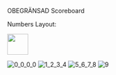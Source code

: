 OBEGRÄNSAD Scoreboard

Numbers Layout:

<img src="https://github.com/mrctln/obegraensad_scoreboard/assets/60466333/4a119a6f-1521-4d7c-8d5e-d6be83ac8ece" width="48">

![0_0_0_0](https://github.com/mrctln/obegraensad_scoreboard/assets/60466333/4a119a6f-1521-4d7c-8d5e-d6be83ac8ece)
![1_2_3_4](https://github.com/mrctln/obegraensad_scoreboard/assets/60466333/53978584-8232-4c04-b2bb-a44cafaa7349)
![5_6_7_8](https://github.com/mrctln/obegraensad_scoreboard/assets/60466333/e6f15070-4518-45c9-901b-0ff3fb7ae7fd)
![9](https://github.com/mrctln/obegraensad_scoreboard/assets/60466333/31bf7759-5646-4a9c-bc1d-2deb49f602c8)
